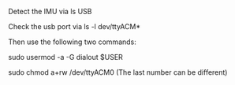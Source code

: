 Detect the IMU via ls USB

Check the usb port via ls -l dev/ttyACM*

Then use the following two commands:

sudo usermod -a -G dialout $USER

sudo chmod a+rw /dev/ttyACM0  (The last number can be different)



